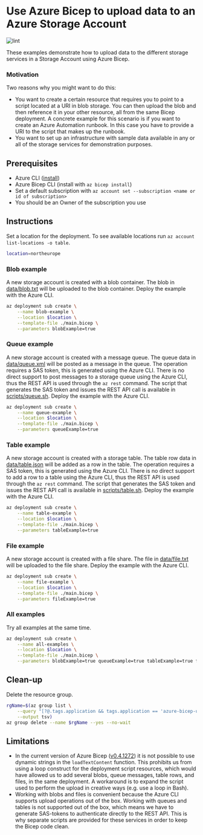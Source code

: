 # Use Azure Bicep to upload data to an Azure Storage Account

![lint](https://github.com/mattias-fjellstrom/azure-bicep-upload-data-to-storage/actions/workflows/lint.yml/badge.svg)

These examples demonstrate how to upload data to the different storage services in a Storage Account using Azure Bicep.

### Motivation

Two reasons why you might want to do this:

- You want to create a certain resource that requires you to point to a script located at a URI in blob storage. You can then upload the blob and then reference it in your other resource, all from the same Bicep deployment. A concrete example for this scenario is if you want to create an Azure Automation runbook. In this case you have to provide a URI to the script that makes up the runbook.
- You want to set up an infrastructure with sample data available in any or all of the storage services for demonstration purposes.

## Prerequisites

- Azure CLI ([install](https://docs.microsoft.com/cli/azure/install-azure-cli))
- Azure Bicep CLI (install with `az bicep install`)
- Set a default subscription with `az account set --subscription <name or id of subscription>`
- You should be an Owner of the subscription you use

## Instructions

Set a location for the deployment. To see available locations run `az account list-locations -o table`.

```bash
location=northeurope
```

### Blob example

A new storage account is created with a blob container. The blob in [data/blob.txt](./data/blob.txt) will be uploaded to the blob container. Deploy the example with the Azure CLI.

```bash
az deployment sub create \
    --name blob-example \
    --location $location \
    --template-file ./main.bicep \
    --parameters blobExample=true
```

### Queue example

A new storage account is created with a message queue. The queue data in [data/queue.xml](./data/queue.xml) will be posted as a message in the queue. The operation requires a SAS token, this is generated using the Azure CLI. There is no direct support to post messages to a storage queue using the Azure CLI, thus the REST API is used through the `az rest` command. The script that generates the SAS token and issues the REST API call is available in [scripts/queue.sh](./scripts/queue.sh). Deploy the example with the Azure CLI.

```bash
az deployment sub create \
    --name queue-example \
    --location $location \
    --template-file ./main.bicep \
    --parameters queueExample=true
```

### Table example

A new storage account is created with a storage table. The table row data in [data/table.json](./data/table.json) will be added as a row in the table. The operation requires a SAS token, this is generated using the Azure CLI. There is no direct support to add a row to a table using the Azure CLI, thus the REST API is used through the `az rest` command. The script that generates the SAS token and issues the REST API call is available in [scripts/table.sh](./scripts/table.sh). Deploy the example with the Azure CLI.

```bash
az deployment sub create \
    --name table-example \
    --location $location \
    --template-file ./main.bicep \
    --parameters tableExample=true
```

### File example

A new storage account is created with a file share. The file in [data/file.txt](./data/file.txt) will be uploaded to the file share. Deploy the example with the Azure CLI.

```bash
az deployment sub create \
    --name file-example \
    --location $location \
    --template-file ./main.bicep \
    --parameters fileExample=true
```

### All examples

Try all examples at the same time.

```bash
az deployment sub create \
    --name all-examples \
    --location $location \
    --template-file ./main.bicep \
    --parameters blobExample=true queueExample=true tableExample=true fileExample=true
```

## Clean-up

Delete the resource group.

```bash
rgName=$(az group list \
    --query "[?@.tags.application && tags.application == 'azure-bicep-upload-data-to-storage'] | [0].name" \
    --output tsv)
az group delete --name $rgName --yes --no-wait
```

## Limitations

- In the current version of Azure Bicep ([v0.4.1272](https://github.com/Azure/bicep/releases/tag/v0.4.613)) it is not possible to use dynamic strings in the `loadTextContent` function. This prohibits us from using a loop construct for the deployment script resources, which would have allowed us to add several blobs, queue messages, table rows, and files, in the same deployment. A workaround is to expand the script used to perform the upload in creative ways (e.g. use a loop in Bash).
- Working with blobs and files is convenient because the Azure CLI supports upload operations out of the box. Working with queues and tables is not supported out of the box, which means we have to generate SAS-tokens to authenticate directly to the REST API. This is why separate scripts are provided for these services in order to keep the Bicep code clean.
